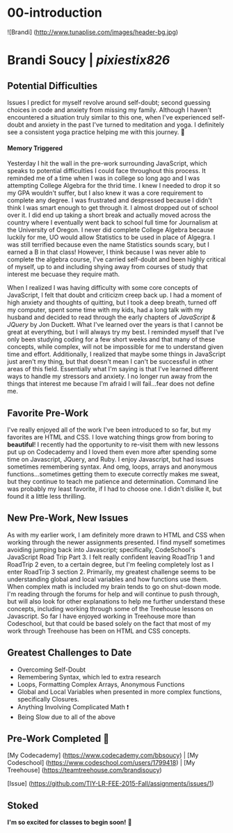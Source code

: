 # 00-introduction
![Brandi] (http://www.tunaplise.com/images/header-bg.jpg)
# Brandi Soucy  |  *pixiestix826*


## Potential Difficulties 
Issues I predict for myself revolve around self-doubt; second guessing choices in code and anxiety from missing my family.  Although I haven't encountered a situation truly similar to this one, when I've experienced self-doubt and anxiety in the past I've turned to meditation and yoga.  I definitely see a consistent yoga practice helping me with this journey. :pray:
#### Memory Triggered
Yesterday I hit the wall in the pre-work surrounding JavaScript, which speaks to potential difficulties I could face throughout this process. It reminded me of a time when I was in college so long ago and I was attempting College Algebra for the thrid time.  I knew I needed to drop it so my GPA wouldn't suffer, but I also knew it was a core requirement to complete any degree. I was frustrated and despressed because I didn't think I was smart enough to get through it.  I almost dropped out of school over it.  I did end up taking a short break and actually moved across the country where I eventually went back to school full time for Journalism at the University of Oregon.  I never did complete College Algebra because luckily for me, UO would allow Statistics to be used in place of Algegra.  I was still terrified because even the name Statistics sounds scary, but I earned a B in that class! However, I think because I was never able to complete the algebra course, I've carried self-doubt and been highly critical of myself, up to and including shying away from courses of study that interest me becuase they require math.

When I realized I was having difficulty with some core concepts of JavaScript, I felt that doubt and criticizm creep back up.  I had a moment of high anxiety and thoughts of quitting, but I took a deep breath, turned off my computer, spent some time with my kids, had a long talk with my husband and decided to read through the early chapters of *JavaScript & JQuery* by Jon Duckett. What I've learned over the years is that I cannot be great at everything, but I will always try my best.  I reminded myself that I've only been studying coding for a few short weeks and that many of these concepts, while complex, will not be impossible for me to understand given time and effort.  Additionally, I realized that maybe some things in JavaScript just aren't my thing, but that doesn't mean I can't be successful in other areas of this field.  Essentially what I'm saying is that I've learned different ways to handle my stressors and anxiety.  I no longer run away from the things that interest me because I'm afraid I will fail...fear does not define me.

## Favorite Pre-Work 
I've really enjoyed all of the work I've been introduced to so far, but my favorites are HTML and CSS. I love watching things grow from boring to **beautiful**!  I recently had the opportunity to re-visit them with new lessons put up on Codecademy and I loved them even more after spending some time on Javascript, JQuery, and Ruby. I enjoy Javascript, but had issues sometimes remembering syntax. And omg, loops, arrays and anonymous functions...sometimes getting them to execute correctly makes me sweat, but they continue to teach me patience and determination. Command line was probably my least favorite, if I had to choose one.  I didn't dislike it, but found it a little less thrilling.

## New Pre-Work, New Issues 
As with my earlier work, I am definitely more drawn to HTML and CSS when working through the newer assignments presented. I find myself sometimes avoiding jumping back into Javascript; specifically, CodeSchool's JavaScript Road Trip Part 3.  I felt really confident leaving RoadTrip 1  and RoadTrip 2 even, to a certain degree, but I'm feeling completely lost as I enter RoadTrip 3 section 2.  Primarily, my greatest challenge seems to be understanding global and local variables and how functions use them.  When complex math is included my brain tends to go on shut-down mode. I'm reading through the forums for help and will continue to push through, but will also look for other explanations to help me further understand these concepts, including working through some of the Treehouse lessons on Javascript. So far I have enjoyed working in Treehouse more than Codeschool, but that could be based solely on the fact that most of my work through Treehouse has been on HTML and CSS concepts.

## Greatest Challenges to Date 
+ Overcoming Self-Doubt
+ Remembering Syntax, which led to extra research
+ Loops, Formatting Complex Arrays, Anonymous Functions
+ Global and Local Variables when presented in more complex functions, specifically Closures.
+ Anything Involving Complicated Math :exclamation:
+ Being Slow due to all of the above

## Pre-Work Completed :metal:

[My Codecademy] (https://www.codecademy.com/bbsoucy)  | [My Codeschool] (https://www.codeschool.com/users/1799418) |  [My Treehouse] (https://teamtreehouse.com/brandisoucy) 

[Issue] (https://github.com/TIY-LR-FEE-2015-Fall/assignments/issues/1)

## Stoked 
**I'm so excited for classes to begin soon!** :clap:
